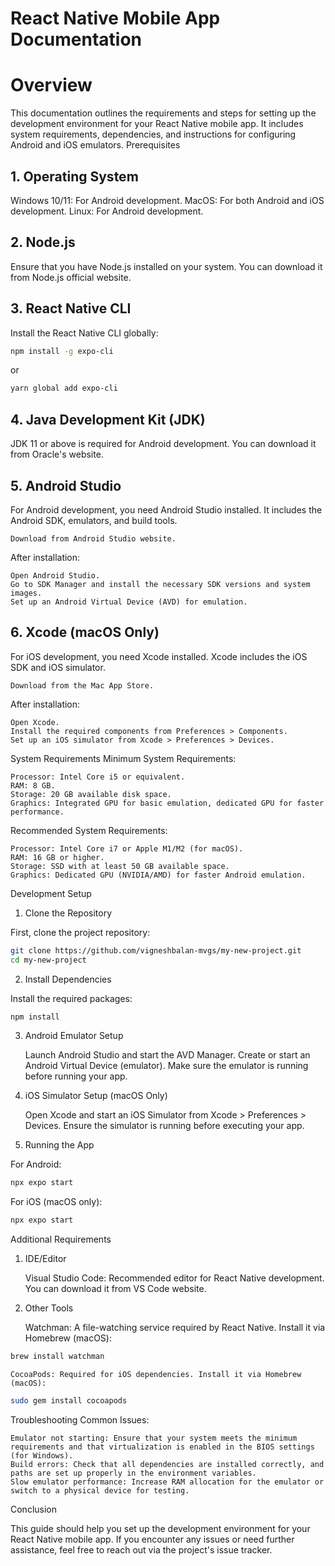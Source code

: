 # React Native Mobile App Documentation

# Overview

This documentation outlines the requirements and steps for setting up the development environment for your React Native mobile app. It includes system requirements, dependencies, and instructions for configuring Android and iOS emulators.
Prerequisites

## 1. Operating System

Windows 10/11: For Android development.
MacOS: For both Android and iOS development.
Linux: For Android development.

## 2. Node.js

Ensure that you have Node.js installed on your system. You can download it from Node.js official website.

## 3. React Native CLI

Install the React Native CLI globally:

```bash
npm install -g expo-cli

```

or

```bash
yarn global add expo-cli

```

## 4. Java Development Kit (JDK)

JDK 11 or above is required for Android development. You can download it from Oracle's website.

## 5. Android Studio

For Android development, you need Android Studio installed. It includes the Android SDK, emulators, and build tools.

    Download from Android Studio website.

After installation:

    Open Android Studio.
    Go to SDK Manager and install the necessary SDK versions and system images.
    Set up an Android Virtual Device (AVD) for emulation.

## 6. Xcode (macOS Only)

For iOS development, you need Xcode installed. Xcode includes the iOS SDK and iOS simulator.

    Download from the Mac App Store.

After installation:

    Open Xcode.
    Install the required components from Preferences > Components.
    Set up an iOS simulator from Xcode > Preferences > Devices.

System Requirements
Minimum System Requirements:

    Processor: Intel Core i5 or equivalent.
    RAM: 8 GB.
    Storage: 20 GB available disk space.
    Graphics: Integrated GPU for basic emulation, dedicated GPU for faster performance.

Recommended System Requirements:

    Processor: Intel Core i7 or Apple M1/M2 (for macOS).
    RAM: 16 GB or higher.
    Storage: SSD with at least 50 GB available space.
    Graphics: Dedicated GPU (NVIDIA/AMD) for faster Android emulation.

Development Setup

1. Clone the Repository

First, clone the project repository:

```bash
git clone https://github.com/vigneshbalan-mvgs/my-new-project.git
cd my-new-project

```

2. Install Dependencies

Install the required packages:

```bash
npm install

```

3. Android Emulator Setup

   Launch Android Studio and start the AVD Manager.
   Create or start an Android Virtual Device (emulator).
   Make sure the emulator is running before running your app.

4. iOS Simulator Setup (macOS Only)

   Open Xcode and start an iOS Simulator from Xcode > Preferences > Devices.
   Ensure the simulator is running before executing your app.

5. Running the App

For Android:

```bash
npx expo start

```

For iOS (macOS only):

```bash
npx expo start

```

Additional Requirements

1. IDE/Editor

   Visual Studio Code: Recommended editor for React Native development. You can download it from VS Code website.

2. Other Tools

   Watchman: A file-watching service required by React Native. Install it via Homebrew (macOS):

```bash
brew install watchman

```

    CocoaPods: Required for iOS dependencies. Install it via Homebrew (macOS):

```bash
sudo gem install cocoapods

```

Troubleshooting
Common Issues:

    Emulator not starting: Ensure that your system meets the minimum requirements and that virtualization is enabled in the BIOS settings (for Windows).
    Build errors: Check that all dependencies are installed correctly, and paths are set up properly in the environment variables.
    Slow emulator performance: Increase RAM allocation for the emulator or switch to a physical device for testing.

Conclusion

This guide should help you set up the development environment for your React Native mobile app. If you encounter any issues or need further assistance, feel free to reach out via the project's issue tracker.
